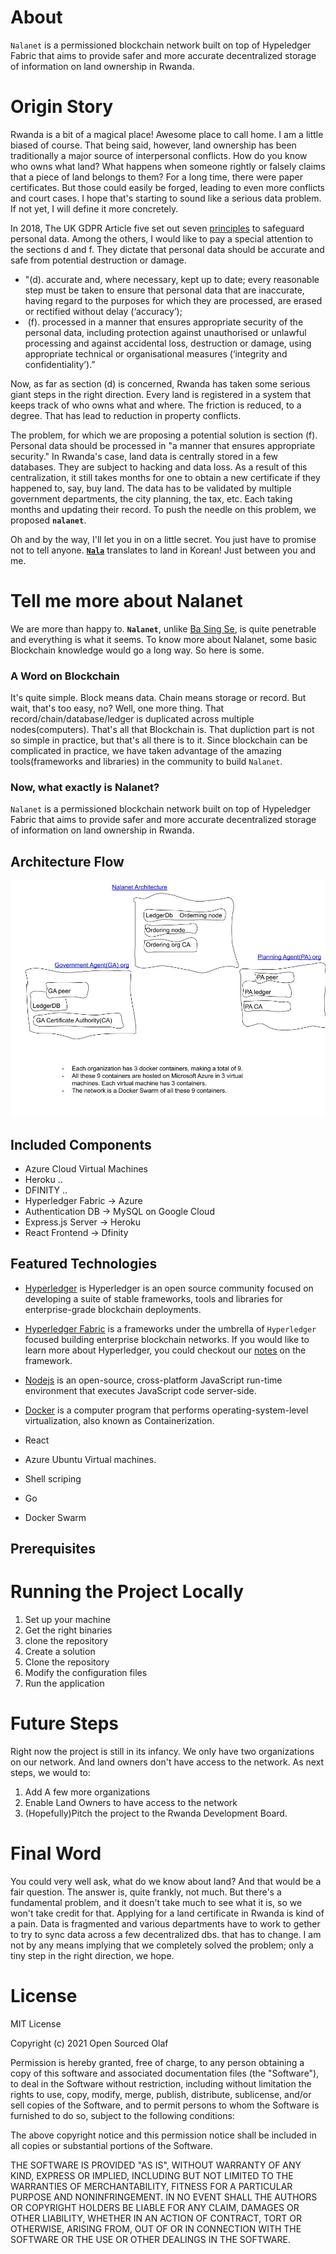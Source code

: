 # About
`Nalanet` is a permissioned blockchain network built on top of Hypeledger Fabric that aims to provide safer and more accurate decentralized storage of information on land ownership in Rwanda. 
# Origin Story
Rwanda is a bit of a magical place! Awesome place to call home. I am a little biased of course. That being said, however, land ownership has been traditionally a major source of interpersonal conflicts. How do you know who owns what land? What happens when someone rightly or falsely claims that a piece of land belongs to them? For a long time, there were paper certificates. But those could easily be forged, leading to even more conflicts and court cases. I hope that's starting to sound like a serious data problem. If not yet, I will define it more concretely. 

In 2018, The UK GDPR Article five set out seven [principles](https://ico.org.uk/for-organisations/guide-to-data-protection/guide-to-the-general-data-protection-regulation-gdpr/principles/) to safeguard personal data. Among the others, I would like to pay a special attention to the sections d and f. They dictate that personal data should be accurate and safe from potential destruction or damage. 
- "(d). accurate and, where necessary, kept up to date; every reasonable step must be taken to ensure that personal data that are inaccurate, having regard to the purposes for which they are processed, are erased or rectified without delay (‘accuracy’);
-  (f). processed in a manner that ensures appropriate security of the personal data, including protection against unauthorised or unlawful processing and against accidental loss, destruction or damage, using appropriate technical or organisational measures (‘integrity and confidentiality’).”

Now, as far as section (d) is concerned, Rwanda has taken some serious giant steps in the right direction. Every land is registered in a system that keeps track of who owns what and where. The friction is reduced, to a degree. That has lead to reduction in property conflicts. 

The problem, for which we are proposing a potential solution is section (f). Personal data should be processed in "a manner that ensures appropriate security." In Rwanda's case, land data is centrally stored in a few databases. They are subject to hacking and data loss. As a result of this centralization, it still takes months for one to obtain a new certificate if they happened to, say, buy land. The data has to be validated by multiple government departments, the city planning, the tax, etc. Each taking months and updating their record. To push the needle on this problem, we proposed **`nalanet`**.

Oh and by the way, I'll let you in on a little secret. You just have to promise not to tell anyone. [**`Nala`**](https://www.wordhippo.com/what-is/the-meaning-of/korean-word-bfd360c3b501756f751f4c447148df1ba5b1eca9.html) translates to land in Korean! Just between you and me. 

# Tell me more about Nalanet

We are more than happy to. **`Nalanet`**, unlike [Ba Sing Se](https://avatar.fandom.com/wiki/Ba_Sing_Se), is quite penetrable and everything is what it seems. To know more about Nalanet, some basic Blockchain knowledge would go a long way. So here is some.

### A Word on Blockchain
It's quite simple. Block means data. Chain means storage or record. But wait, that's too easy, no? Well, one more thing. That record/chain/database/ledger is duplicated across multiple nodes(computers). That's all that Blockchain is. That dupliction part is not so simple in practice, but that's all there is to it. Since blockchain can be complicated in practice, we have taken advantage of the amazing tools(frameworks and libraries) in the community to build `Nalanet`. 
### Now, what exactly is Nalanet?
`Nalanet` is a permissioned blockchain network built on top of Hypeledger Fabric that aims to provide safer and more accurate decentralized storage of information on land ownership in Rwanda. 


## Architecture Flow
![image info](./nalanet_architecture.jpg)

## Included Components
* Azure Cloud Virtual Machines
* Heroku ..
* DFINITY ..
* Hyperledger Fabric -> Azure
* Authentication DB -> MySQL on Google Cloud
* Express.js Server -> Heroku
* React Frontend -> Dfinity

## Featured Technologies
* [Hyperledger]() is Hyperledger is an open source community focused on developing a suite of stable frameworks, tools and libraries for enterprise-grade blockchain deployments.
* [Hyperledger Fabric]() is a frameworks under the umbrella of `Hyperledger` focused building enterprise blockchain networks. If you would like to learn more about Hyperledger, you could checkout our [notes]() on the framework. 
* [Nodejs](https://nodejs.org/en/) is an open-source, cross-platform JavaScript run-time environment that executes JavaScript code server-side.

* [Docker](https://www.docker.com/) is a computer program that performs operating-system-level virtualization, also known as Containerization.
* React
* Azure Ubuntu Virtual machines. 
* Shell scriping
* Go
* Docker Swarm
## Prerequisites

# Running the Project Locally
1. Set up your machine
2. Get the right binaries
3. clone the repository
4. Create a solution
5. Clone the repository
6. Modify the configuration files
7. Run the application
# Future Steps
Right now the project is still in its infancy. We only have two organizations on our network. And land owners don't have access to the network. As next steps, we would to:
1. Add A few more organizations
2. Enable Land Owners to have access to the network
3. (Hopefully)Pitch the project to the Rwanda Development Board. 
# Final Word
You could very well ask, what do we know about land? And that would be a fair question. The answer is, quite frankly, not much. But there's a fundamental problem, and it doesn't take much to see what it is, so we won't take credit for that. Applying for a land certificate in Rwanda is kind of a pain. Data is fragmented and various departments have to work to gether to try to sync data across a few decentralized dbs. that has to change. I am not by any means implying that we completely solved the problem; only a tiny step in the right direction, we hope. 
# License

MIT License

Copyright (c) 2021 Open Sourced Olaf

Permission is hereby granted, free of charge, to any person obtaining a copy
of this software and associated documentation files (the "Software"), to deal
in the Software without restriction, including without limitation the rights
to use, copy, modify, merge, publish, distribute, sublicense, and/or sell
copies of the Software, and to permit persons to whom the Software is
furnished to do so, subject to the following conditions:

The above copyright notice and this permission notice shall be included in all
copies or substantial portions of the Software.

THE SOFTWARE IS PROVIDED "AS IS", WITHOUT WARRANTY OF ANY KIND, EXPRESS OR
IMPLIED, INCLUDING BUT NOT LIMITED TO THE WARRANTIES OF MERCHANTABILITY,
FITNESS FOR A PARTICULAR PURPOSE AND NONINFRINGEMENT. IN NO EVENT SHALL THE
AUTHORS OR COPYRIGHT HOLDERS BE LIABLE FOR ANY CLAIM, DAMAGES OR OTHER
LIABILITY, WHETHER IN AN ACTION OF CONTRACT, TORT OR OTHERWISE, ARISING FROM,
OUT OF OR IN CONNECTION WITH THE SOFTWARE OR THE USE OR OTHER DEALINGS IN THE
SOFTWARE.



